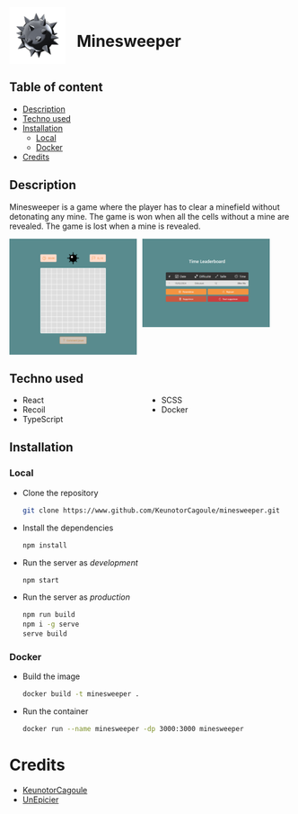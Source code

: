 <div style="display: flex; align-items: center;gap: 20px;">
    <img src="./assets/logo_circle.png" alt="logo" width="100">
    <h1>Minesweeper</h1>
</div>

## Table of content

-   [Description](#description)
-   [Techno used](#techno-used)
-   [Installation](#installation)
    -   [Local](#local)
    -   [Docker](#docker)
-   [Credits](#credits)

## Description

Minesweeper is a game where the player has to clear a minefield without detonating any mine. The game is won when all the cells without a mine are revealed. The game is lost when a mine is revealed.

<div style="display: flex; align-items: flex-start; gap: 10px">
    <img src="./assets/game.png" alt="game" width="45%" height="auto" />
    <img src="./assets/leaderboard.png" alt="game" width="45%" height="auto" />
</div>

## Techno used

<ul style="columns: 2">
    <li>React</li>
    <li>Recoil</li>
    <li>TypeScript</li>
    <li>SCSS</li>
    <li>Docker</li>
</ul>

## Installation

### Local

-   Clone the repository

    ```bash
    git clone https://www.github.com/KeunotorCagoule/minesweeper.git
    ```

-   Install the dependencies

    ```bash
    npm install
    ```

-   Run the server as _development_

    ```bash
    npm start
    ```

-   Run the server as _production_

    ```bash
    npm run build
    npm i -g serve
    serve build
    ```

### Docker

-   Build the image

    ```bash
    docker build -t minesweeper .
    ```

-   Run the container

    ```bash
    docker run --name minesweeper -dp 3000:3000 minesweeper
    ```

# Credits

-   [KeunotorCagoule](https://www.github.com/KeunotorCagoule)
-   [UnEpicier](https://www.github.com/UnEpicier)
